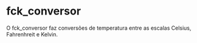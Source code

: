 # fck_conversor
O fck_conversor faz conversões de temperatura entre as escalas Celsius, Fahrenhreit e Kelvin.
